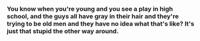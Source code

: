 ### You know when you're young and you see a play in high school, and the guys all have gray in their hair and they're trying to be old men and they have no idea what that's like? It's just that stupid the other way around.
